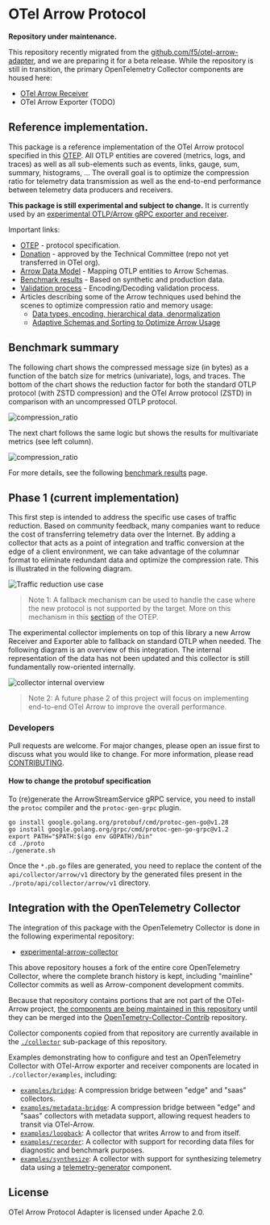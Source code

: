 # OTel Arrow Protocol 

**Repository under maintenance.**

This repository recently migrated from the
[github.com/f5/otel-arrow-adapter](https://github.com/f5/otel-arrow-adapter),
and we are preparing it for a beta release.  While the repository is
still in transition, the primary OpenTelemetry Collector components
are housed here:

- [OTel Arrow Receiver](./collector/receiver/otelarrowreceiver/README.md)
- OTel Arrow Exporter (TODO)

## Reference implementation.

This package is a reference implementation of the OTel Arrow protocol specified in this [OTEP](https://github.com/open-telemetry/oteps/blob/main/text/0156-columnar-encoding.md).
All OTLP entities are covered (metrics, logs, and traces) as well as all sub-elements such as events, links, gauge, sum, 
summary, histograms, ... The overall goal is to optimize the compression ratio for telemetry data transmission as well 
as the end-to-end performance between telemetry data producers and receivers.

**This package is still experimental and subject to change.** It is currently used by an [experimental OTLP/Arrow gRPC 
exporter and receiver](https://github.com/open-telemetry/experimental-arrow-collector).

Important links:
- [OTEP](https://github.com/open-telemetry/oteps/blob/main/text/0156-columnar-encoding.md) - protocol specification.
- [Donation](https://github.com/open-telemetry/community/issues/1332) - approved by the Technical Committee (repo not yet transferred in OTel org).
- [Arrow Data Model](docs/data_model.md) - Mapping OTLP entities to Arrow Schemas.
- [Benchmark results](docs/benchmarks.md) - Based on synthetic and production data.
- [Validation process](docs/validation_process.md) - Encoding/Decoding validation process. 
- Articles describing some of the Arrow techniques used behind the scenes to optimize compression ratio and memory usage:
  - [Data types, encoding, hierarchical data, denormalization](https://arrow.apache.org/blog/2023/04/11/our-journey-at-f5-with-apache-arrow-part-1/)
  - [Adaptive Schemas and Sorting to Optimize Arrow Usage](https://arrow.apache.org/blog/2023/06/26/our-journey-at-f5-with-apache-arrow-part-2/)

## Benchmark summary

The following chart shows the compressed message size (in bytes) as a function
of the batch size for metrics (univariate), logs, and traces. The bottom of the
chart shows the reduction factor for both the standard OTLP protocol (with ZSTD
compression) and the OTel Arrow protocol (ZSTD) in comparison with an
uncompressed OTLP protocol.

![compression_ratio](./docs/img/compression_ratio_summary_std_metrics.png)

The next chart follows the same logic but shows the results for multivariate
metrics (see left column).

![compression_ratio](./docs/img/compression_ratio_summary_multivariate_metrics.png)

For more details, see the following [benchmark results](docs/benchmarks.md) page.
 
## Phase 1 (current implementation)

This first step is intended to address the specific use cases of traffic reduction. Based on community feedback, many
companies want to reduce the cost of transferring telemetry data over the Internet. By adding a collector that acts as
a point of integration and traffic conversion at the edge of a client environment, we can take advantage of the columnar
format to eliminate redundant data and optimize the compression rate. This is illustrated in the following diagram.

![Traffic reduction use case](docs/img/traffic_reduction_use_case.png)

> Note 1: A fallback mechanism can be used to handle the case where the new protocol is not supported by the target. 
> More on this mechanism in this [section](https://github.com/lquerel/oteps/blob/main/text/0156-columnar-encoding.md#protocol-extension-and-fallback-mechanism) of the OTEP. 

The experimental collector implements on top of this library a new Arrow Receiver and Exporter able to fallback on
standard OTLP when needed. The following diagram is an overview of this integration. The internal representation of the
data has not been updated and this collector is still fundamentally row-oriented internally.

![collector internal overview](docs/img/collector_internal_overview.png)

> Note 2: A future phase 2 of this project will focus on implementing end-to-end OTel Arrow to improve the overall
> performance.

### Developers

Pull requests are welcome. For major changes, please open an issue
first to discuss what you would like to change. For more information, please
read [CONTRIBUTING](CONTRIBUTING.md).

#### How to change the protobuf specification

To (re)generate the ArrowStreamService gRPC service, you need to install the `protoc` compiler and the `protoc-gen-grpc` plugin.
```shell
go install google.golang.org/protobuf/cmd/protoc-gen-go@v1.28
go install google.golang.org/grpc/cmd/protoc-gen-go-grpc@v1.2
export PATH="$PATH:$(go env GOPATH)/bin"
cd ./proto
./generate.sh
```
Once the `*.pb.go` files are generated, you need to replace the content of the `api/collector/arrow/v1` directory by the
generated files present in the `./proto/api/collector/arrow/v1` directory.

## Integration with the OpenTelemetry Collector

The integration of this package with the OpenTelemetry Collector is done in the following experimental repository:
* [experimental-arrow-collector](https://github.com/open-telemetry/experimental-arrow-collector)

This above repository houses a fork of the entire core OpenTelemetry
Collector, where the complete branch history is kept, including
"mainline" Collector commits as well as Arrow-component development
commits.

Because that repository contains portions that are not part of the
OTel-Arrow project, [the components are being maintained in this
repository](https://github.com/open-telemetry/experimental-arrow-collector/issues/48)
until they can be merged into the
[OpenTemetry-Collector-Contrib](github.com/open-telemetry/opentelemetry-collector-contrib)
repository.

Collector components copied from that repository are currently
available in the
[`./collector`](https://github.com/f5/otel-arrow-adapter/blob/main/collector/README.md)
sub-package of this repository.

Examples demonstrating how to configure and test an OpenTelemetry
Collector with OTel-Arrow exporter and receiver components are located
in `./collector/examples`, including:

- [`examples/bridge`](https://github.com/f5/otel-arrow-adapter/tree/main/collector/examples/bridge):
  A compression bridge between "edge" and "saas" collectors.
- [`examples/metadata-bridge`](https://github.com/f5/otel-arrow-adapter/tree/main/collector/examples/metadata-bridge):
  A compression bridge between "edge" and "saas" collectors with metadata support, allowing request headers to transit via OTel-Arrow.
- [`examples/loopback`](https://github.com/f5/otel-arrow-adapter/tree/main/collector/examples/loopback):
  A collector that writes Arrow to and from itself.
- [`examples/recorder`](https://github.com/f5/otel-arrow-adapter/tree/main/collector/examples/recorder):
  A collector with support for recording data files for diagnostic and benchmark purposes.
- [`examples/synthesize`](https://github.com/f5/otel-arrow-adapter/tree/main/collector/examples/synthesize):
  A collector with support for synthesizing telemetry data using a [telemetry-generator](https://github.com/lightstep/telemetry-generator) component.

## License

OTel Arrow Protocol Adapter is licensed under Apache 2.0.
